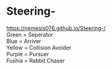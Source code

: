 # Steering-
https://nemesis076.github.io/Steering-/   
Green = Seperator  
Blue = Arriver    
Yellow = Collision Avoider  
Purple = Pursuer  
Fushia = Rabbit Chaser  
